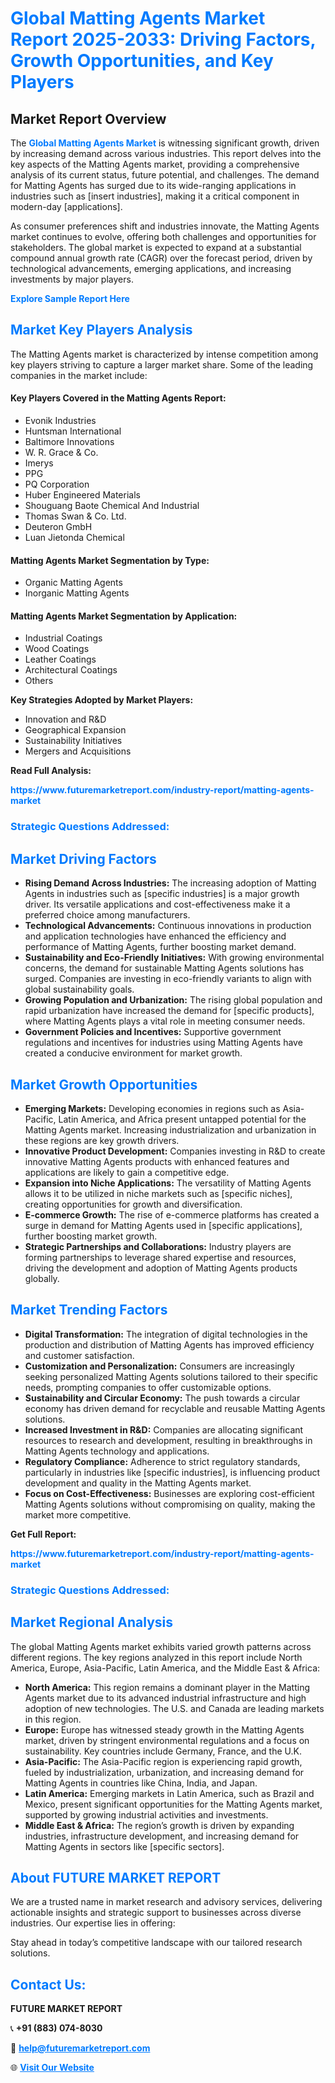 <h1 style="color: #007BFF;">Global Matting Agents Market Report 2025-2033: Driving Factors, Growth Opportunities, and Key Players</h1>

<section id="overview">
<h2>Market Report Overview</h2>
<p>The <a href="https://www.futuremarketreport.com/industry-report/matting-agents-market" style="color: #007BFF; text-decoration: none;"><strong>Global Matting Agents Market</strong></a> is witnessing significant growth, driven by increasing demand across various industries. This report delves into the key aspects of the Matting Agents market, providing a comprehensive analysis of its current status, future potential, and challenges. The demand for Matting Agents has surged due to its wide-ranging applications in industries such as [insert industries], making it a critical component in modern-day [applications].</p>
<p>As consumer preferences shift and industries innovate, the Matting Agents market continues to evolve, offering both challenges and opportunities for stakeholders. The global market is expected to expand at a substantial compound annual growth rate (CAGR) over the forecast period, driven by technological advancements, emerging applications, and increasing investments by major players.</p>
</section>

<section id="overview">
<p><a href="https://www.futuremarketreport.com/request-sample/reportId=83037" style="color: #007BFF; text-decoration: none;"><strong>Explore Sample Report Here</strong></a></p>
</section>

<section id="key-players">
<h2 style="color: #007BFF;">Market Key Players Analysis</h2>
<p>The Matting Agents market is characterized by intense competition among key players striving to capture a larger market share. Some of the leading companies in the market include:</p>
<h4>Key Players Covered in the Matting Agents Report:</h4>
<ul><li>Evonik Industries</li><li>Huntsman International</li><li>Baltimore Innovations</li><li>W. R. Grace &amp; Co.</li><li>Imerys</li><li>PPG</li><li>PQ Corporation</li><li>Huber Engineered Materials</li><li>Shouguang Baote Chemical And Industrial</li><li>Thomas Swan &amp; Co. Ltd.</li><li>Deuteron GmbH</li><li>Luan Jietonda Chemical</li></ul>
<h4>Matting Agents Market Segmentation by Type:</h4>
<ul><li>Organic Matting Agents</li><li>Inorganic Matting Agents</li></ul>

<h4>Matting Agents Market Segmentation by Application:</h4>
<ul><li>Industrial Coatings</li><li>Wood Coatings</li><li>Leather Coatings</li><li>Architectural Coatings</li><li>Others</li></ul>
<p><strong>Key Strategies Adopted by Market Players:</strong></p>
<ul>
<li>Innovation and R&D</li>
<li>Geographical Expansion</li>
<li>Sustainability Initiatives</li>
<li>Mergers and Acquisitions</li>
</ul>
</section>

<section>
<p><strong>Read Full Analysis: </strong></p><a href="https://www.futuremarketreport.com/industry-report/matting-agents-market" style="color: #007BFF; text-decoration: none;"><strong>https://www.futuremarketreport.com/industry-report/matting-agents-market</strong></a>
<h3 style="color: #007BFF;">Strategic Questions Addressed:</h3>
</section>

<section id="driving-factors">
<h2 style="color: #007BFF;">Market Driving Factors</h2>
<ul>
<li><strong>Rising Demand Across Industries:</strong> The increasing adoption of Matting Agents in industries such as [specific industries] is a major growth driver. Its versatile applications and cost-effectiveness make it a preferred choice among manufacturers.</li>
<li><strong>Technological Advancements:</strong> Continuous innovations in production and application technologies have enhanced the efficiency and performance of Matting Agents, further boosting market demand.</li>
<li><strong>Sustainability and Eco-Friendly Initiatives:</strong> With growing environmental concerns, the demand for sustainable Matting Agents solutions has surged. Companies are investing in eco-friendly variants to align with global sustainability goals.</li>
<li><strong>Growing Population and Urbanization:</strong> The rising global population and rapid urbanization have increased the demand for [specific products], where Matting Agents plays a vital role in meeting consumer needs.</li>
<li><strong>Government Policies and Incentives:</strong> Supportive government regulations and incentives for industries using Matting Agents have created a conducive environment for market growth.</li>
</ul>
</section>

<section id="growth-opportunities">
<h2 style="color: #007BFF;">Market Growth Opportunities</h2>
<ul>
<li><strong>Emerging Markets:</strong> Developing economies in regions such as Asia-Pacific, Latin America, and Africa present untapped potential for the Matting Agents market. Increasing industrialization and urbanization in these regions are key growth drivers.</li>
<li><strong>Innovative Product Development:</strong> Companies investing in R&D to create innovative Matting Agents products with enhanced features and applications are likely to gain a competitive edge.</li>
<li><strong>Expansion into Niche Applications:</strong> The versatility of Matting Agents allows it to be utilized in niche markets such as [specific niches], creating opportunities for growth and diversification.</li>
<li><strong>E-commerce Growth:</strong> The rise of e-commerce platforms has created a surge in demand for Matting Agents used in [specific applications], further boosting market growth.</li>
<li><strong>Strategic Partnerships and Collaborations:</strong> Industry players are forming partnerships to leverage shared expertise and resources, driving the development and adoption of Matting Agents products globally.</li>
</ul>
</section>

<section id="trending-factors">
<h2 style="color: #007BFF;">Market Trending Factors</h2>
<ul>
<li><strong>Digital Transformation:</strong> The integration of digital technologies in the production and distribution of Matting Agents has improved efficiency and customer satisfaction.</li>
<li><strong>Customization and Personalization:</strong> Consumers are increasingly seeking personalized Matting Agents solutions tailored to their specific needs, prompting companies to offer customizable options.</li>
<li><strong>Sustainability and Circular Economy:</strong> The push towards a circular economy has driven demand for recyclable and reusable Matting Agents solutions.</li>
<li><strong>Increased Investment in R&D:</strong> Companies are allocating significant resources to research and development, resulting in breakthroughs in Matting Agents technology and applications.</li>
<li><strong>Regulatory Compliance:</strong> Adherence to strict regulatory standards, particularly in industries like [specific industries], is influencing product development and quality in the Matting Agents market.</li>
<li><strong>Focus on Cost-Effectiveness:</strong> Businesses are exploring cost-efficient Matting Agents solutions without compromising on quality, making the market more competitive.</li>
</ul>
</section>

<section>
<p><strong>Get Full Report: </strong></p><a href="https://www.futuremarketreport.com/industry-report/matting-agents-market" style="color: #007BFF; text-decoration: none;"><strong>https://www.futuremarketreport.com/industry-report/matting-agents-market</strong></a>
<h3 style="color: #007BFF;">Strategic Questions Addressed:</h3>
</section>


<section id="regional-analysis">
<h2 style="color: #007BFF;">Market Regional Analysis</h2>
<p>The global Matting Agents market exhibits varied growth patterns across different regions. The key regions analyzed in this report include North America, Europe, Asia-Pacific, Latin America, and the Middle East & Africa:</p>
<ul>
<li><strong>North America:</strong> This region remains a dominant player in the Matting Agents market due to its advanced industrial infrastructure and high adoption of new technologies. The U.S. and Canada are leading markets in this region.</li>
<li><strong>Europe:</strong> Europe has witnessed steady growth in the Matting Agents market, driven by stringent environmental regulations and a focus on sustainability. Key countries include Germany, France, and the U.K.</li>
<li><strong>Asia-Pacific:</strong> The Asia-Pacific region is experiencing rapid growth, fueled by industrialization, urbanization, and increasing demand for Matting Agents in countries like China, India, and Japan.</li>
<li><strong>Latin America:</strong> Emerging markets in Latin America, such as Brazil and Mexico, present significant opportunities for the Matting Agents market, supported by growing industrial activities and investments.</li>
<li><strong>Middle East & Africa:</strong> The region’s growth is driven by expanding industries, infrastructure development, and increasing demand for Matting Agents in sectors like [specific sectors].</li>
</ul>
</section>

<footer>
<h2 style="color: #007BFF;">About FUTURE MARKET REPORT</h2>
<p>We are a trusted name in market research and advisory services, delivering actionable insights and strategic support to businesses across diverse industries. Our expertise lies in offering:</p>

<p>Stay ahead in today’s competitive landscape with our tailored research solutions.</p>

<h2 style="color: #007BFF;">Contact Us:</h2>
<p><strong>FUTURE MARKET REPORT</strong></p>
<p>📞 <strong>+91 (883) 074-8030</strong></p>
<p>📧 <strong><a href="mailto:help@futuremarketreport.com" style="color: #007BFF;">help@futuremarketreport.com</a></strong></p>
<p>🌐 <strong><a href="https://www.futuremarketreport.com/" style="color: #007BFF;">Visit Our Website</a></strong></p>
</footer>